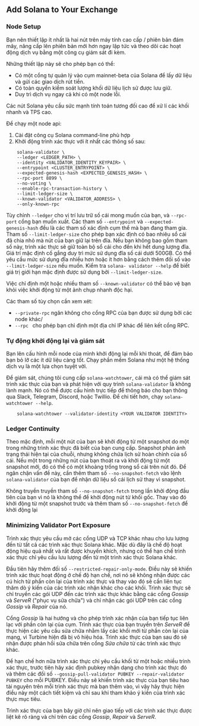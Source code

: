 ## Add Solana to Your Exchange

### Node Setup

Bạn nên thiết lập ít nhất là hai nút trên máy tính cao cấp / phiên bản đám mây, nâng cấp lên phiên bản mới hơn ngay lập tức và theo dõi các hoạt động dịch vụ bằng một công cụ giám sát đi kèm.

Những thiết lập này sẽ cho phép bạn có thể:
- Có một cổng tự quản lý vào cụm mainnet-beta của Solana để lấy dữ liệu và gửi các giao dịch rút tiền.
- Có toàn quyền kiểm soát lượng khối dữ liệu lịch sử được lưu giữ.
- Duy trì dịch vụ ngay cả khi có một node lỗi.

Các nút Solana yêu cầu sức mạnh tính toán tương đối cao để xử lí các khối nhanh và TPS cao.

Để chạy một node api:
1. Cài đặt công cụ Solana command-line phù hợp
2. Khởi động trình xác thực với ít nhất các thông số sau:
```
    solana-validator \
    --ledger <LEDGER_PATH> \
    --identity <VALIDATOR_IDENTITY_KEYPAIR> \
    --entrypoint <CLUSTER_ENTRYPOINT> \
    --expected-genesis-hash <EXPECTED_GENESIS_HASH> \
    --rpc-port 8899 \
    --no-voting \
    --enable-rpc-transaction-history \
    --limit-ledger-size \
    --known-validator <VALIDATOR_ADDRESS> \
    --only-known-rpc 
```
Tùy chỉnh `--ledger` cho vị trí lưu trữ số cái mong muốn của bạn, và `--rpc-port` cổng bạn muốn xuất.
Các tham số `--entrypoint` và `--expected-genesis-hash` đều là các tham số xác định cụm thể mà bạn đang tham gia.
 Tham số `--limit-ledger-size` cho phép bạn xác định có bao nhiêu sổ cái đã chia nhỏ mà nút của bạn giữ lại trên đĩa. Nếu bạn không bao gồm tham số này, trình xác thực sẽ giữ toàn bộ sổ cái cho đến khi hết dung lượng đĩa. Giá trí mặc định cố gắng duy trì mức sử dụng đĩa số cái dưới 500GB. Có thể yêu cầu mức sử dụng đĩa nhiều hơn hoặc ít hơn bằng cách thêm đối số vào `--limit-ledger-size` nếu muốn. Kiểm tra `solana- validator --help` để biết giá trị giới hạn mặc định được sử dụng bởi `--limit-ledger-size`.
 
 Việc chỉ định một hoặc nhiều tham số `--known-validator` có thể bảo vệ bạn khỏi việc khởi động từ một ảnh chụp nhanh độc hại.

 Các tham số tùy chọn cần xem xét:
 - `--private-rpc` ngăn không cho cổng RPC của bạn được sử dụng bởi các node khác/
 -  `--rpc ` cho phép bạn chỉ định một địa chỉ IP khác để liên kết cổng RPC.

 ### Tự động khởi động lại và giám sát

 Bạn lên cấu hình mỗi node của mình khởi động lại mỗi khi thoát, để đảm bảo bạn bỏ lỡ các ít dữ liệu càng tốt. Chạy phần mềm Solana như một hệ thống dịch vụ là một lựa chọn tuyệt vời.

 Để giám sát, chúng tôi cung cấp `solana-watchtower`, cái mà có thể giám sát trình xác thực của bạn và phát hiện với quy trình `solana-validator` là không lành mạnh. Nó có thể được cấu hình trực tiếp để thông báo cho bạn thông qua Slack, Telegram, Discord, hoặc Twillio. Để chi tiết hơn, chạy `solana-watchtower --help`.
```
    solana-watchtower --validator-identity <YOUR VALIDATOR IDENTITY>
```
### Ledger Continuity

Theo mặc định, mỗi một nút của bạn sẽ khởi động từ một snapshot do một trong những trình xác thực đã biết của bạn cung cấp. Snapshot phản ánh trạng thái hiện tại của chuỗi, nhưng không chứa lịch sử hoàn chỉnh của sổ cái. Nếu một trong những nút của bạn thoát ra và khởi động từ một snapshot mới, đó có thể có một khoảng trống trong sổ cái trên nút đó. Để ngăn chặn vấn đề này, cần thêm tham số `--no-snapshot-fetch` vào lệnh `solana-validator` của bạn để nhận dữ liệu sổ cái lịch sử thay vì snapshot.

Không truyền truyền tham số `--no-snapshot-fetch` trong lần khởi động đầu tiên của bạn vì nó là không thể để khởi động nút từ khối gốc. Thay vào đó khởi động từ một snapshot trước và thêm tham số `--no-snapshot-fetch` để khởi động lại
### Minimizing Validator Port Exposure
Trình xác thực yêu cầu mở các cổng UDP và TCP khác nhau cho lưu lượng đến từ tất cả các trình xác thực Solana khác. Mặc dù đây là chế độ hoạt động hiệu quả nhất và rất được khuyến khích, nhưng có thể hạn chế trình xác thực chỉ yêu cầu lưu lượng đến từ một trình xác thực Solana khác.

Đầu tiên hãy thêm đối số `--restricted-repair-only-mode`. Điều này sẽ khiến trình xác thực hoạt động ở chế độ hạn chế, nơi nó sẽ không nhận được các cú hích từ phần còn lại của trình xác thực và thay vào đó sẽ cần liên tục thăm dò ý kiến của các trình xác nhận khác cho các khối. Trình xác thực sẽ chỉ truyền các gói UDP đến các trình xác thực khác bằng các cổng _Gossip_ và _ServeR_ ("phục vụ sửa chữa") và chỉ nhận các gói UDP trên các cổng _Gossip_ và _Repair_ của nó.

Cổng _Gossip_ là hai hướng và cho phép trình xác nhận của bạn tiếp tục liên lạc với phần còn lại của cụm. Trình xác thực của bạn truyền trên _ServeR_ để thực hiện các yêu cầu sửa chữa nhằm lấy các khối mới từ phần còn lại của mạng, vì Turbine hiện đã bị vô hiệu hóa. Trình xác thực của bạn sau đó sẽ nhận được phản hồi sửa chữa trên cổng _Sửa chữa_ từ các trình xác thực khác.

Để hạn chế hơn nữa trình xác thực chỉ yêu cầu khối từ một hoặc nhiều trình xác thực, trước tiên hãy xác định pubkey nhận dạng cho trình xác thực đó và thêm các đối số `--gossip-pull-validator PUBKEY --repair-validator PUBKEY` cho mỗi PUBKEY. Điều này sẽ khiến trình xác thực của bạn tiêu hao tài nguyên trên mỗi trình xác thực mà bạn thêm vào, vì vậy hãy thực hiện điều này một cách tiết kiệm và chỉ sau khi tham khảo ý kiến của trình xác thực mục tiêu.

Trình xác thực của bạn bây giờ chỉ nên giao tiếp với các trình xác thực được liệt kê rõ ràng và chỉ trên các cổng _Gossip_, _Repair_ và _ServeR_.
